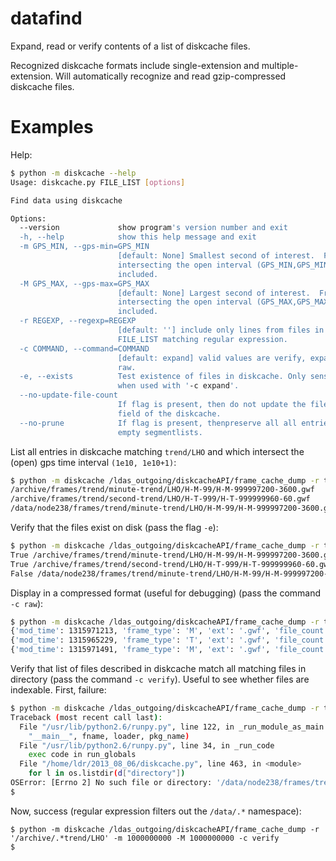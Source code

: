 datafind
========

Expand, read or verify contents of a list of diskcache files.

Recognized diskcache formats include single-extension and
multiple-extension.  Will automatically recognize and read
gzip-compressed diskcache files.

Examples
========

Help:
```bash
$ python -m diskcache --help
Usage: diskcache.py FILE_LIST [options]

Find data using diskcache

Options:
  --version             show program's version number and exit
  -h, --help            show this help message and exit
  -m GPS_MIN, --gps-min=GPS_MIN
                        [default: None] Smallest second of interest.  Frames
                        intersecting the open interval (GPS_MIN,GPS_MIN+1) are
                        included.
  -M GPS_MAX, --gps-max=GPS_MAX
                        [default: None] Largest second of interest.  Frames
                        intersecting the open interval (GPS_MAX,GPS_MAX+1) are
                        included.
  -r REGEXP, --regexp=REGEXP
                        [default: ''] include only lines from files in
                        FILE_LIST matching regular expression.
  -c COMMAND, --command=COMMAND
                        [default: expand] valid values are verify, expand,
                        raw.
  -e, --exists          Test existence of files in diskcache. Only sensible
                        when used with '-c expand'.
  --no-update-file-count
                        If flag is present, then do not update the file_count
                        field of the diskcache.
  --no-prune            If flag is present, thenpreserve all all entries with
                        empty segmentlists.
```

List all entries in diskcache matching `trend/LHO` and which
intersect the (open) gps time interval `(1e10, 1e10+1)`:

```bash
$ python -m diskcache /ldas_outgoing/diskcacheAPI/frame_cache_dump -r trend/LHO -m 1000000000 -M 1000000000
/archive/frames/trend/minute-trend/LHO/H-M-99/H-M-999997200-3600.gwf
/archive/frames/trend/second-trend/LHO/H-T-999/H-T-999999960-60.gwf
/data/node238/frames/trend/minute-trend/LHO/H-M-99/H-M-999997200-3600.gwf
```

Verify that the files exist on disk (pass the flag `-e`):
```bash
$ python -m diskcache /ldas_outgoing/diskcacheAPI/frame_cache_dump -r trend/LHO -m 1000000000 -M 1000000000  -e
True /archive/frames/trend/minute-trend/LHO/H-M-99/H-M-999997200-3600.gwf
True /archive/frames/trend/second-trend/LHO/H-T-999/H-T-999999960-60.gwf
False /data/node238/frames/trend/minute-trend/LHO/H-M-99/H-M-999997200-3600.gwf
```

Display in a compressed format (useful for debugging) (pass the command `-c raw`):
```bash
$ python -m diskcache /ldas_outgoing/diskcacheAPI/frame_cache_dump -r trend/LHO -m 1000000000 -M 1000000000 -c raw
{'mod_time': 1315971213, 'frame_type': 'M', 'ext': '.gwf', 'file_count': 1, 'number1': 1, 'directory': '/archive/frames/trend/minute-trend/LHO/H-M-99', 'segmentlist': [segment(999997200, 1000000800)], 'dur': 3600, 'site': 'H'}
{'mod_time': 1315965229, 'frame_type': 'T', 'ext': '.gwf', 'file_count': 1, 'number1': 1, 'directory': '/archive/frames/trend/second-trend/LHO/H-T-999', 'segmentlist': [segment(999999960, 1000000020)], 'dur': 60, 'site': 'H'}
{'mod_time': 1315971491, 'frame_type': 'M', 'ext': '.gwf', 'file_count': 1, 'number1': 1, 'directory': '/data/node238/frames/trend/minute-trend/LHO/H-M-99', 'segmentlist': [segment(999997200, 1000000800)], 'dur': 3600, 'site': 'H'}
```

Verify that list of files described in diskcache match all matching files in directory (pass the command `-c verify`). Useful to see whether files are indexable.  First, failure:
```bash
$ python -m diskcache /ldas_outgoing/diskcacheAPI/frame_cache_dump -r trend/LHO -m 1000000000 -M 1000000000 -c verify
Traceback (most recent call last):
  File "/usr/lib/python2.6/runpy.py", line 122, in _run_module_as_main
    "__main__", fname, loader, pkg_name)
  File "/usr/lib/python2.6/runpy.py", line 34, in _run_code
    exec code in run_globals
  File "/home/ldr/2013_08_06/diskcache.py", line 463, in <module>
    for l in os.listdir(d["directory"]) 
OSError: [Errno 2] No such file or directory: '/data/node238/frames/trend/minute-trend/LHO/H-M-99'
$ 
```
Now, success (regular expression filters out the `/data/.*` namespace):
```
$ python -m diskcache /ldas_outgoing/diskcacheAPI/frame_cache_dump -r '/archive/.*trend/LHO' -m 1000000000 -M 1000000000 -c verify
$ 
```










